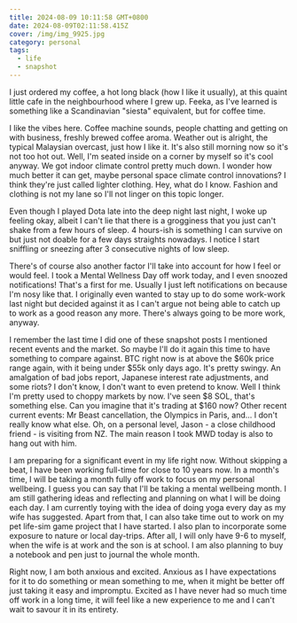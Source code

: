 ```yaml
---
title: 2024-08-09 10:11:58 GMT+0800
date: 2024-08-09T02:11:58.415Z
cover: /img/img_9925.jpg
category: personal
tags:
  - life
  - snapshot
---
```

I just ordered my coffee, a hot long black (how I like it usually), at this quaint little cafe in the neighbourhood where I grew up. Feeka, as I've learned is something like a Scandinavian "siesta" equivalent, but for coffee time.

I﻿ like the vibes here. Coffee machine sounds, people chatting and getting on with business, freshly brewed coffee aroma. Weather out is alright, the typical Malaysian overcast, just how I like it. It's also still morning now so it's not too hot out. Well, I'm seated inside on a corner by myself so it's cool anyway. We got indoor climate control pretty much down. I wonder how much better it can get, maybe personal space climate control innovations? I think they're just called lighter clothing. Hey, what do I know. Fashion and clothing is not my lane so I'll not linger on this topic longer.

E﻿ven though I played Dota late into the deep night last night, I woke up feeling okay, albeit I can't lie that there is a grogginess that you just can't shake from a few hours of sleep. 4 hours-ish is something I can survive on but just not doable for a few days straights nowadays. I notice I start sniffling or sneezing after 3 consecutive nights of low sleep.

There's of course also another factor I'll take into account for how I feel or would feel. I took a Mental Wellness Day off work today, and I even snoozed notifications! That's a first for me. Usually I just left notifications on because I'm nosy like that. I originally even wanted to stay up to do some work-work last night but decided against it as I can't argue not being able to catch up to work as a good reason any more. There's always going to be more work, anyway.

I﻿ remember the last time I did one of these snapshot posts I mentioned recent events and the market. So maybe I'll do it again this time to have something to compare against. BTC right now is at above the $60k price range again, with it being under $55k only days ago. It's pretty swingy. An amalgation of bad jobs report, Japanese interest rate adjustments, and some riots? I don't know, I don't want to even pretend to know. Well I think I'm pretty used to choppy markets by now. I've seen $8 SOL, that's something else. Can you imagine that it's trading at $160 now? Other recent current events: Mr Beast cancellation, the Olympics in Paris, and... I don't really know what else. Oh, on a personal level, Jason - a close childhood friend - is visiting from NZ. The main reason I took MWD today is also to hang out with him.

I﻿ am preparing for a significant event in my life right now. Without skipping a beat, I have been working full-time for close to 10 years now. In a month's time, I will be taking a month fully off work to focus on my personal wellbeing. I guess you can say that I'll be taking a mental wellbeing month. I am still gathering ideas and reflecting and planning on what I will be doing each day. I am currently toying with the idea of doing yoga every day as my wife has suggested. Apart from that, I can also take time out to work on my pet life-sim game project that I have started. I also plan to incorporate some exposure to nature or local day-trips. After all, I will only have 9-6 to myself, when the wife is at work and the son is at school. I am also planning to buy a notebook and pen just to journal the whole month.

Right now, I﻿ am both anxious and excited. Anxious as I have expectations for it to do something or mean something to me, when it might be better off just taking it easy and impromptu. Excited as I have never had so much time off work in a long time, it will feel like a new experience to me and I can't wait to savour it in its entirety.